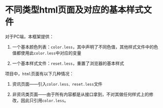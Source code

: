# 不同类型html页面及对应的基本样式文件

对于PC端，本框架提供：

1. 一个基本颜色列表：`color.less`，其中声明了不同色值，其他样式文件中的色值都使用此`color.less`中对应的变量

2. 一个基本样式文件：`reset.less`，重置了浏览器的基本样式 

项目中，`html`页面有以下几种情况： 

1. 资讯页面——引入`color.less、reset.less`文件

3. 非资讯类页面——由于所有内容都是从接口拿到，不对其做任何样式上的修改，因此只引用`color.less`。

